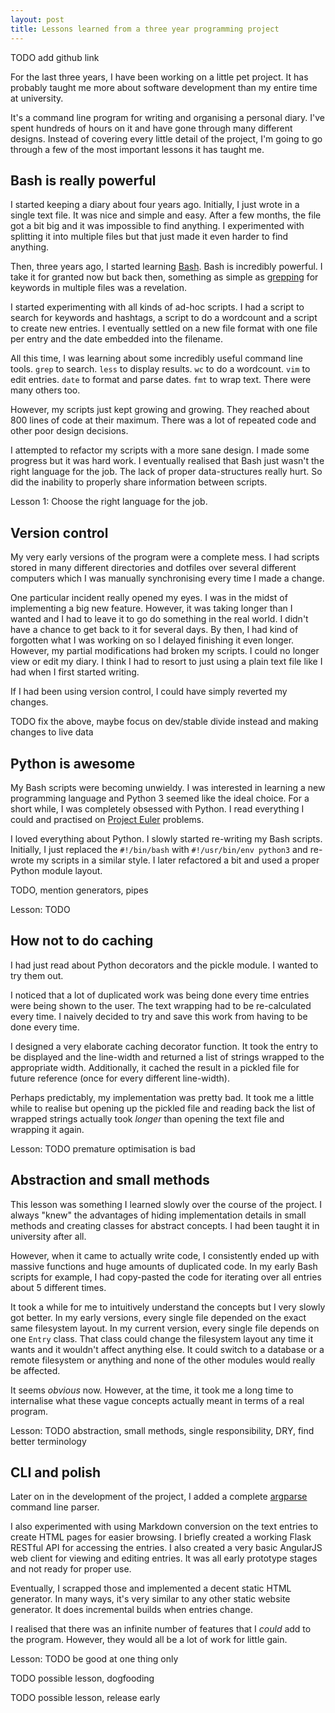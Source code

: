 ```yaml
---
layout: post
title: Lessons learned from a three year programming project
---
```


TODO add github link

For the last three years, I have been working on a little pet project. It has probably taught me more about software development than my entire time at university. 

It's a command line program for writing and organising a personal diary. I've spent hundreds of hours on it and have gone through many different designs. Instead of covering every little detail of the project, I'm going to go through a few of the most important lessons it has taught me. 


## Bash is really powerful

I started keeping a diary about four years ago. Initially, I just wrote in a single text file. It was nice and simple and easy. After a few months, the file got a bit big and it was impossible to find anything. I experimented with splitting it into multiple files but that just made it even harder to find anything. 

Then, three years ago, I started learning [Bash](http://en.wikipedia.org/wiki/Bash_(Unix_shell)). Bash is incredibly powerful. I take it for granted now but back then, something as simple as [grepping](http://en.wikipedia.org/wiki/Grep) for keywords in multiple files was a revelation. 

I started experimenting with all kinds of ad-hoc scripts. I had a script to search for keywords and hashtags, a script to do a wordcount and a script to create new entries. I eventually settled on a new file format with one file per entry and the date embedded into the filename. 

All this time, I was learning about some incredibly useful command line tools. `grep` to search. `less` to display results. `wc` to do a wordcount. `vim` to edit entries. `date` to format and parse dates. `fmt` to wrap text. There were many others too. 

However, my scripts just kept growing and growing. They reached about 800 lines of code at their maximum. There was a lot of repeated code and other poor design decisions. 

I attempted to refactor my scripts with a more sane design. I made some progress but it was hard work. I eventually realised that Bash just wasn't the right language for the job. The lack of proper data-structures really hurt. So did the inability to properly share information between scripts. 

Lesson 1: Choose the right language for the job. 

## Version control

My very early versions of the program were a complete mess. I had scripts stored in many different directories and dotfiles over several different computers which I was manually synchronising every time I made a change. 

One particular incident really opened my eyes. I was in the midst of implementing a big new feature. However, it was taking longer than I wanted and I had to leave it to go do something in the real world. I didn't have a chance to get back to it for several days. By then, I had kind of forgotten what I was working on so I delayed finishing it even longer. However, my partial modifications had broken my scripts. I could no longer view or edit my diary. I think I had to resort to just using a plain text file like I had when I first started writing. 

If I had been using version control, I could have simply reverted my changes. 

TODO fix the above, maybe focus on dev/stable divide instead and making changes to live data

## Python is awesome

My Bash scripts were becoming unwieldy. I was interested in learning a new programming language and Python 3 seemed like the ideal choice. For a short while, I was completely obsessed with Python. I read everything I could and practised on [Project Euler](https://projecteuler.net/) problems. 

I loved everything about Python. I slowly started re-writing my Bash scripts. Initially, I just replaced the `#!/bin/bash` with `#!/usr/bin/env python3` and re-wrote my scripts in a similar style. I later refactored a bit and used a proper Python module layout. 

TODO, mention generators, pipes

Lesson: TODO

## How not to do caching

I had just read about Python decorators and the pickle module. I wanted to try them out.

I noticed that a lot of duplicated work was being done every time entries were being shown to the user. The text wrapping had to be re-calculated every time. I naively decided to try and save this work from having to be done every time. 

I designed a very elaborate caching decorator function. It took the entry to be displayed and the line-width and returned a list of strings wrapped to the appropriate width. Additionally, it cached the result in a pickled file for future reference (once for every different line-width).

Perhaps predictably, my implementation was pretty bad. It took me a little while to realise but opening up the pickled file and reading back the list of wrapped strings actually took *longer* than opening the text file and wrapping it again. 

Lesson: TODO premature optimisation is bad

## Abstraction and small methods

This lesson was something I learned slowly over the course of the project. I always "knew" the advantages of hiding implementation details in small methods and creating classes for abstract concepts. I had been taught it in university after all. 

However, when it came to actually write code, I consistently ended up with massive functions and huge amounts of duplicated code. In my early Bash scripts for example, I had copy-pasted the code for iterating over all entries about 5 different times. 

It took a while for me to intuitively understand the concepts but I very slowly got better. In my early versions, every single file depended on the exact same filesystem layout. In my current version, every single file depends on one `Entry` class. That class could change the filesystem layout any time it wants and it wouldn't affect anything else. It could switch to a database or a remote filesystem or anything and none of the other modules would really be affected. 

It seems *obvious* now. However, at the time, it took me a long time to internalise what these vague concepts actually meant in terms of a real program. 

Lesson: TODO abstraction, small methods, single responsibility, DRY, find better terminology

## CLI and polish

Later on in the development of the project, I added a complete [argparse](https://docs.python.org/3/library/argparse.html) command line parser. 

I also experimented with using Markdown conversion on the text entries to create HTML pages for easier browsing. I briefly created a working Flask RESTful API for accessing the entries. I also created a very basic AngularJS web client for viewing and editing entries. It was all early prototype stages and not ready for proper use. 

Eventually, I scrapped those and implemented a decent static HTML generator. In many ways, it's very similar to any other static website generator. It does incremental builds when entries change. 

I realised that there was an infinite number of features that I *could* add to the program. However, they would all be a lot of work for little gain. 

Lesson: TODO be good at one thing only



TODO possible lesson, dogfooding 

TODO possible lesson, release early
